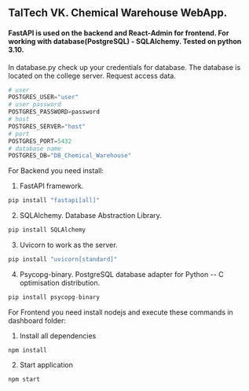 ## TalTech VK. Chemical Warehouse WebApp.

#### FastAPI is used on the backend and React-Admin for frontend. For working with database(PostgreSQL) - SQLAlchemy. Tested on python 3.10. 

In database.py check up your credentials for database. The database is located on the college server. Request access data.

```python
# user 
POSTGRES_USER="user"
# user password
POSTGRES_PASSWORD=password
# host
POSTGRES_SERVER="host"
# port
POSTGRES_PORT=5432
# database name
POSTGRES_DB="DB_Chemical_Warehouse"
```

For Backend you need install: <br />
1. FastAPI framework.
```python
pip install "fastapi[all]"
 ```
2. SQLAlchemy. Database Abstraction Library.
```python
pip install SQLAlchemy
 ```
3. Uvicorn to work as the server.
```python
pip install "uvicorn[standard]"
 ```
4. Psycopg-binary. PostgreSQL database adapter for Python -- C optimisation distribution.
```python
pip install psycopg-binary
 ```
For Frontend you need install nodejs and execute these commands in dashboard folder: <br />
1. Install all dependencies
```
npm install
 ```
2. Start application
```
npm start
 ```
